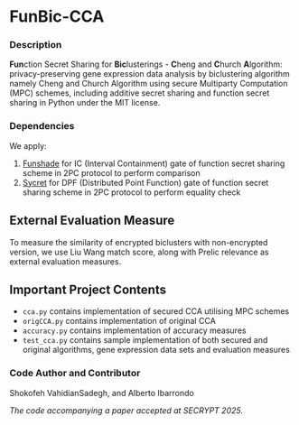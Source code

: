 # FunBic-CCA

### Description
**Fun**ction Secret Sharing for **Bic**lusterings - **C**heng and **C**hurch **A**lgorithm: privacy-preserving gene expression data analysis by biclustering algorithm namely Cheng and Church Algorithm using secure Multiparty Computation (MPC) schemes, including additive secret sharing and function secret sharing in Python under the MIT license.

### Dependencies
We apply:  
1. [Funshade](https://github.com/ibarrond/funshade) for IC (Interval Containment) gate of function secret sharing scheme in 2PC protocol to perform comparison
2. [Sycret](https://github.com/OpenMined/sycret) for DPF (Distributed Point Function) gate of function secret sharing scheme in 2PC protocol to perform equality check

## External Evaluation Measure
To measure the similarity of encrypted biclusters with non-encrypted version, we use Liu Wang match score, along with Prelic relevance as external evaluation measures.

## Important Project Contents
- `cca.py` contains implementation of secured CCA utilising MPC schemes 
- `origCCA.py` contains implementation of original CCA
- `accuracy.py` contains implementation of accuracy measures
- `test_cca.py` contains sample implementation of both secured and original algorithms, gene expression data sets and evaluation measures

### Code Author and Contributor
Shokofeh VahidianSadegh, and Alberto Ibarrondo

_The code accompanying a paper accepted at SECRYPT 2025._




